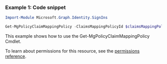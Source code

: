 ### Example 1: Code snippet

```powershellImport-Module Microsoft.Graph.Identity.SignIns

Get-MgPolicyClaimMappingPolicy -ClaimsMappingPolicyId $claimsMappingPolicyId
```
This example shows how to use the Get-MgPolicyClaimMappingPolicy Cmdlet.
To learn about permissions for this resource, see the [permissions reference](/graph/permissions-reference).

